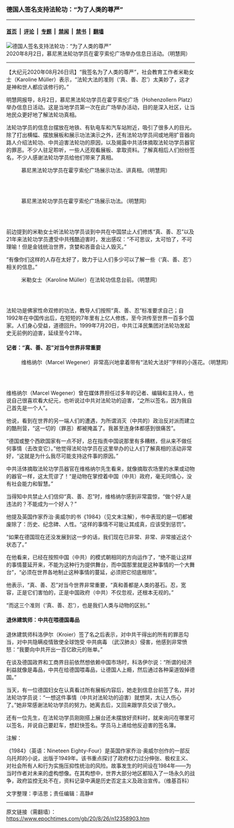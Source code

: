 ### 德国人签名支持法轮功：“为了人类的尊严”

---

#### [首页](../../../..?n12358903) &nbsp;|&nbsp; [评论](../../../../../epoch-comment?n12358903) &nbsp;|&nbsp; [专题](../../../../../epoch-special?n12358903) &nbsp;|&nbsp; [禁闻](../../../../../epoch-news?n12358903) &nbsp;|&nbsp; [禁书](../../../../../books?n12358903) &nbsp;|&nbsp; [翻墙](https://github.com/gfw-breaker/nogfw/blob/master/README.md?n12358903)


<div><img alt="德国人签名支持法轮功：“为了人类的尊严”" class="attachment-djy_600_400 size-djy_600_400 wp-post-image" src="https://i.epochtimes.com/assets/uploads/2020/08/2020-8-25-germany-munich_01-600x400.jpg"/>
<div class="caption">
 2020年8月2日，慕尼黑法轮功学员在霍亨索伦广场举办信息日活动。（明慧网）
</div></div><hr/><div class="post_content" id="artbody" itemprop="articleBody">
 <!-- article content begin -->
 <p>
  【大纪元2020年08月26日讯】“我签名为了人类的尊严”，社会教育工作者米勒女士（Karoline Müller）表示，“法轮大法的准则（‘真、善、忍’）太美妙了，这才是神和世人都应该修行的。”
 </p>
 <p>
  明慧网报导，8月2日，慕尼黑法轮功学员在霍亨索伦广场（Hohenzollern Platz）举办信息日活动。这是当地学员第一次在此广场举办活动，目的是深入社区，让当地民众更好地了解法轮功真相。
 </p>
 <p>
  法轮功学员的信息台摆放在地铁、有轨电车和汽车站附近，吸引了很多人的目光。除了打出横幅、摆放展板和展示功法演示之外，还有法轮功学员间或地用扩音器向路人介绍法轮功、中共迫害法轮功的原因，以及揭露中共活体摘取法轮功学员器官的罪恶。不少人驻足聆听，一些人还观看展板、拿取资料。了解真相后人们纷纷签名，不少人感谢法轮功学员给他们带来了真相。
 </p>
 <figure aria-describedby="caption-attachment-12359075" class="wp-caption aligncenter" id="attachment_12359075" style="width: 600px">
  <ok href="https://i.epochtimes.com/assets/uploads/2020/08/2020-8-25-germany-munich_02.jpg" target="_blank">
   <img alt="" class="wp-image-12359075 size-large" src="https://i.epochtimes.com/assets/uploads/2020/08/2020-8-25-germany-munich_02-600x374.jpg"/>
  </ok>
  <br/><figcaption class="wp-caption-text" id="caption-attachment-12359075">
   慕尼黑法轮功学员在霍亨索伦广场展示功法、讲真相。（明慧网）
  </figcaption><br/>
 </figure><br/>
 <figure aria-describedby="caption-attachment-12359079" class="wp-caption aligncenter" id="attachment_12359079" style="width: 600px">
  <ok href="https://i.epochtimes.com/assets/uploads/2020/08/2020-8-25-germany-munich_03.jpg" target="_blank">
   <img alt="" class="wp-image-12359079 size-large" src="https://i.epochtimes.com/assets/uploads/2020/08/2020-8-25-germany-munich_03-600x364.jpg"/>
  </ok>
  <br/><figcaption class="wp-caption-text" id="caption-attachment-12359079">
   慕尼黑法轮功学员在霍亨索伦广场展示功法。（明慧网）
  </figcaption><br/>
 </figure><br/>
 <p>
  前边提到的米勒女士听法轮功学员谈到中共在中国禁止人们修炼“真、善、忍”以及21年来法轮功学员遭受中共残酷迫害时，发出感叹：“不可思议，太可怕了，不可理喻！但是金钱统治世界，贪婪和吝啬会让人毁灭。”
 </p>
 <p>
  “有像你们这样的人存在太好了，致力于让人们多少可以了解一些（‘真、善、忍’）相关的信息。”
 </p>
 <figure aria-describedby="caption-attachment-12359084" class="wp-caption aligncenter" id="attachment_12359084" style="width: 600px">
  <ok href="https://i.epochtimes.com/assets/uploads/2020/08/2020-8-25-germany-munich_04.jpg" target="_blank">
   <img alt="" class="size-large wp-image-12359084" src="https://i.epochtimes.com/assets/uploads/2020/08/2020-8-25-germany-munich_04-600x424.jpg"/>
  </ok>
  <br/><figcaption class="wp-caption-text" id="caption-attachment-12359084">
   米勒女士（Karoline Müller）在法轮功信息台前。（明慧网）
  </figcaption><br/>
 </figure><br/>
 <p>
  法轮功是佛家性命双修的功法，教导人们按照“真、善、忍”标准要求自己；自1992年在中国传出后，在短短的7年里有上亿人修炼，至今洪传至世界一百多个国家。人们身心受益，道德回升。1999年7月20日，中共江泽民集团对法轮功发起史无前例的迫害，延续至今21年。
 </p>
 <h4>
  <b>
   记者：“真、善、忍”对当今世界非常重要
  </b>
 </h4>
 <figure aria-describedby="caption-attachment-12359133" class="wp-caption aligncenter" id="attachment_12359133" style="width: 600px">
  <ok href="https://i.epochtimes.com/assets/uploads/2020/08/2020-8-25-germany-munich_05.jpg" target="_blank">
   <img alt="" class="size-large wp-image-12359133" src="https://i.epochtimes.com/assets/uploads/2020/08/2020-8-25-germany-munich_05-600x387.jpg"/>
  </ok>
  <br/><figcaption class="wp-caption-text" id="caption-attachment-12359133">
   维格纳尔（Marcel Wegener）非常高兴地拿着带有“法轮大法好”字样的小莲花。（明慧网）
  </figcaption><br/>
 </figure><br/>
 <p>
  维格纳尔（Marcel Wegener）曾在媒体界担任过多年的记者、编辑和主持人，他说自己很喜欢看大纪元，也听说过中共对法轮功的迫害，“之所以签名，因为我自己首先是一个人”。
 </p>
 <p>
  他说，看到在世界的另一端人们的遭遇，为所谓消灭（中共的）政治反对派而建立的酷刑营，“这一切的（罪恶）都被掩盖了。我甚至连身体都感到很痛苦”。
 </p>
 <p>
  “德国或整个西欧国家有一点不好，总在指责中国说那里有多糟糕，但从来不做任何事情（去改变它）。”他觉得法轮功学员在这里举办的让人们了解真相的活动非常好，“这就是为什么我尽可能支持这件事的原因。”
 </p>
 <p>
  中共活体摘取法轮功学员器官在维格纳尔先生看来，就像摘取农场里的水果或动物的器官一样，这太荒谬了！“是动物在掌控着中国（中共）政府，毫无同情心，没有社会能力和智慧。”
 </p>
 <p>
  当得知中共禁止人们信仰“真、善、忍”时，维格纳尔感到非常震惊，“做个好人是违法的？不能成为一个好人？”
 </p>
 <p>
  他提及英国作家乔治·奥威尔的书《1984》（见文末注解），书中表现的是一切都被废除了：历史、纪念碑、人性。“这样的事情不可能让其成真，应该受到惩罚”。
 </p>
 <p>
  “如果在德国现在还没发展到这一步的话，我们现在已非常、非常、非常接近这个状态了。”
 </p>
 <p>
  在他看来，已经在按照中国（中共）的模式朝相同的方向运作了，“绝不能让这样的事情蔓延开来，不能为这种行为提供舞台，而中国那里就是这种事情的一个大舞台”，“必须在世界各地制止这种事情的蔓延，必须把它彻底根除”。
 </p>
 <p>
  他表示，“真、善、忍”对当今世界非常重要，“真和善都是人类的基石。忍，宽容，正是它们害怕的，正是中国政府（中共）不仅忽视，还根本无视的。”
 </p>
 <p>
  “而这三个准则（‘真、善、忍’），也是我们人类与动物的区别。”
 </p>
 <h4>
  <b>
   退休建筑师：中共在喂德国毒品
  </b>
 </h4>
 <p>
  退休建筑师科洛伊尔（Kroier）签了名之后表示，对中共干得出的所有的罪恶勾当，对中共隐瞒疫情致使全球饱受
  <ok href="https://www.epochtimes.com/gb/tag/%E4%B8%AD%E5%85%B1%E7%97%85%E6%AF%92.html">
   中共病毒
  </ok>
  （武汉肺炎）侵害，他感到非常愤怒：“我要向中共开出一百亿欧元的账单。”
 </p>
 <p>
  在谈及德国政界和工商界目前依然想依赖中国市场时，科洛伊尔说：“所谓的经济利益就像是毒品，中共在给德国喂毒品，让德国人上瘾，然后通过各种渠道毁掉德国。”
 </p>
 <p>
  当天，有一位德国妇女在认真看过所有展板内容后，她走到信息台前签了名，并对法轮功学员说：“一想这件事情（中共对法轮功的迫害）就想哭，太让人伤心了。”她非常感谢法轮功学员的努力。她离去后，又回来跟学员交谈了很久。
 </p>
 <p>
  还有一位先生，在法轮功学员刚刚搭上展台还未摆放好资料时，就来询问在哪里可以签名，并说自己要赶车，想赶快签名。学员马上递给他反迫害的签名簿。
 </p>
 <p>
  注解：
 </p>
 <p>
  《1984》（英语：Nineteen Eighty-Four）是英国作家乔治·奥威尔创作的一部反乌托邦的小说，出版于1949年。该书重点探讨了政府权力过分伸张、极权主义、对社会所有人和行为实施压抑性统治的风险。故事发生的时间设在1984年——为当时作者对未来的虚构想像。在其构想中，世界大部分地区都陷入了一场永久的战争，政府监控无处不在，资料记录中满是历史否定主义及政治宣传。（维基百科）
 </p>
 <p>
  文字整理：李洁思；责任编辑：高静#
 </p>
 <!-- article content end -->
 <div id="below_article_ad">
 </div>
</div>


---

原文链接（需翻墙）：https://www.epochtimes.com/gb/20/8/26/n12358903.htm
